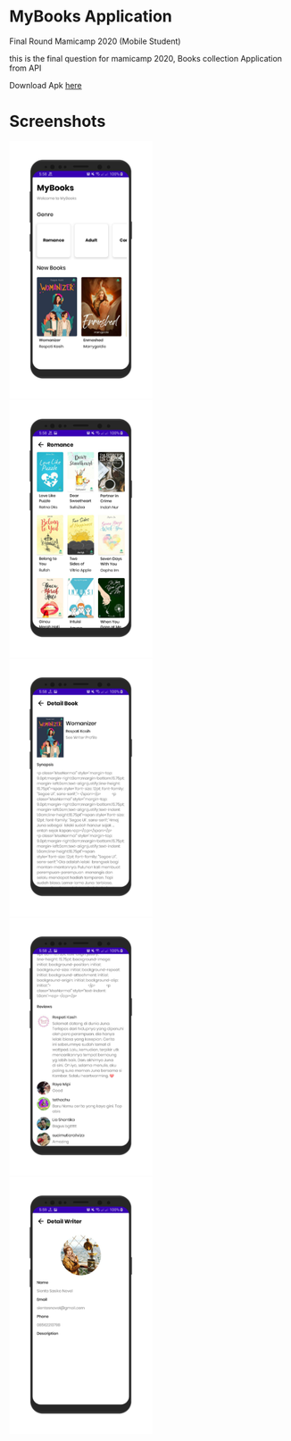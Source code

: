# MyBooks Application
Final Round Mamicamp 2020 (Mobile Student)

this is the final question for mamicamp 2020, Books collection Application from API

Download Apk [here](https://drive.google.com/file/d/1jShthWZ2JW_IBJLliiIUCmCZChPOzSL_/view?usp=sharing)

# Screenshots
<img src="https://github.com/Hafiznaufalr/Mamicampfinalround/blob/master/sc/screen1.png?raw=true" width="256">&nbsp;&nbsp;&nbsp;
<img src="https://github.com/Hafiznaufalr/Mamicampfinalround/blob/master/sc/screen2.png?raw=true" width="256">&nbsp;&nbsp;&nbsp;
<img src="https://github.com/Hafiznaufalr/Mamicampfinalround/blob/master/sc/screen3.png?raw=true" width="256">&nbsp;&nbsp;&nbsp;
<img src="https://github.com/Hafiznaufalr/Mamicampfinalround/blob/master/sc/screen4.png?raw=true" width="256">&nbsp;&nbsp;&nbsp;
<img src="https://github.com/Hafiznaufalr/Mamicampfinalround/blob/master/sc/screen5.png?raw=true" width="256">&nbsp;&nbsp;&nbsp;
